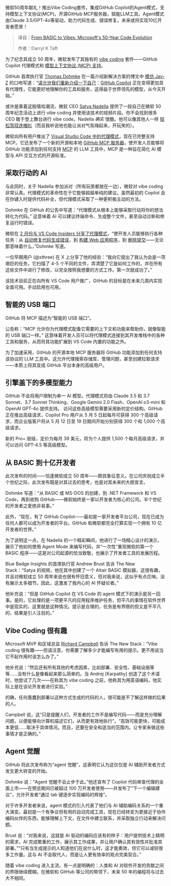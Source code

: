 <!--
title: 从BASIC到Vibes：微软50年的代码演变
cover: https://cdn.thenewstack.io/media/2025/04/ffb2ddc3-frank-albrecht-lkgwaktioyq-unsplash-1.jpg
summary: 微软50周年献礼！推出Vibe Coding套件，集成GitHub Copilot的Agent模式，支持模型上下文协议(MCP)。开源GitHub MCP服务器，赋能LLM工具。Agent模式由Claude 3.5/GPT-4o等驱动，助力代码生成、错误修复。未来或将实现10亿开发者愿景！
-->

微软50周年献礼！推出Vibe Coding套件，集成GitHub Copilot的Agent模式，支持模型上下文协议(MCP)。开源GitHub MCP服务器，赋能LLM工具。Agent模式由Claude 3.5/GPT-4o等驱动，助力代码生成、错误修复。未来或将实现10亿开发者愿景！

> 译自：[From BASIC to Vibes: Microsoft's 50-Year Code Evolution](https://thenewstack.io/from-basic-to-vibes-microsofts-50-year-code-evolution/)
> 
> 作者：Darryl K Taft

为了纪念其成立 50 周年，微软发布了其独有的 [vibe coding](https://thenewstack.io/vibe-coding-where-everyone-can-speak-computer-programming/) 套件——GitHub Copilot 代理模式和 [模型上下文协议 (MCP) 支持](https://thenewstack.io/mcp-the-missing-link-between-ai-agents-and-apis/)。

GitHub 首席执行官 [Thomas Dohmke](https://www.linkedin.com/in/ashtom/) 在一篇介绍新解决方案的博文中 [模仿 Jay-Z](https://www.youtube.com/watch?v=9XEWVM1IhGY) 的口吻写道：“[请允许我们重新介绍一下自己](https://genius.com/Jay-z-public-service-announcement-lyrics)：[GitHub Copilot](https://thenewstack.io/github-copilot-a-powerful-controversial-autocomplete-for-developers/) 正在变得更加具有代理性，它能更好地理解你的工具和服务，这得益于世界领先的模型，从今天开始。”

或许是乘着这股嘻哈潮流，微软 CEO [Satya Nadella](https://www.linkedin.com/in/satyanadella/) 提供了一段自己在微软 50 周年纪念活动上进行 vibe coding 并使用该技术的视频片段。你不会找到很多 CEO 敢于登上舞台进行 vibe code。Nadella *确实* 很酷。他可以像其他人一样 [轻松驾驭连帽衫](https://seasonedgaming.com/2021/06/10/microsoft-ceo-satya-nadella-wears-halo-infinite-hoodie-in-latest-xbox-update/)（而且我听说他也能让派对气氛嗨起来，开玩笑的）。

微软向所有用户推出了 [Visual Studio Code 中的代理模式](https://github.com/features/copilot?utm_source=Blog&utm_medium=GitHub&utm_campaign=proplus&utm_notesblogtop)，现在已完整支持 MCP。它还发布了一个新的开源和本地 [GitHub MCP 服务器](https://github.com/github/github-mcp-server?utm_source=Blog&utm_medium=GitHub&utm_campaign=proplus&utm_notesblogtop)，使开发人员能够将 GitHub 功能添加到任何支持 [MCP](https://modelcontextprotocol.io/introduction) 的 LLM 工具中，MCP 是一种旨在简化 AI 模型与 API 交互方式的开源标准。

## 采取行动的 AI

与此同时，关于 Nadella 参加派对（所有玩笑都放在一边），微软对 vibe coding 非常认真。代理模式的革命性在于它能够超越单纯的建议。虽然最初的 Copilot 会在你键入时提供代码补全，但代理模式采取了一种更积极主动的方法。

Dohmke 在 GitHub 的公告中写道：“代理模式从根本上能够采取行动将你的想法转化为代码。” 这意味着 AI 可以建议终端命令、生成整个文件，甚至自动诊断和修复运行时错误。

微软在 [2 月份与 VS Code Insiders 分享了代理模式](https://github.blog/news-insights/product-news/github-copilot-the-agent-awakens/)，“使开发人员能够执行各种任务：从 [自动修复代码生成错误](https://x.com/d4m1n/status/1898759539303809436)，到 [构建 Web 应用程序](https://x.com/jorisroovers/status/1898647091469025301)，到 [删除提交](https://x.com/Will479242/status/1900306201906188341)——无论那意味着什么，”Dohmke 写道。

一位早期用户 (@xthree) 在 X 上分享了他的经验：“我向它提出了我认为会是一项艰巨的任务，它扫描了 4-5 个不同的文件，弄清楚了它是如何工作的，并在所有这些文件中进行了修改，以完全按照我想要的方式工作。第一次就成功了。”

该技术目前正在向所有 VS Code 用户推广，GitHub 的目标是在未来几周内实现全面可用。手动启用也可用。

## 智能的 USB 端口

GitHub 将 MCP 描述为“智能的 USB 端口”。

公告称：“MCP 允许你为代理模式配备它需要的上下文和功能来帮助你，就像智能的 USB 端口一样。” 这意味着开发人员可以将代理模式连接到其开发堆栈中的各种工具和服务，从而将其功能扩展到 VS Code 内置的功能之外。

为了加速采用，GitHub 的开源本地 MCP 服务器将 GitHub 功能添加到任何支持该协议的 LLM 工具中。这允许代理搜索存储库、管理问题，甚至创建拉取请求——本质上将其变成 GitHub 平台本身的高级用户。

## 引擎盖下的多模型能力

GitHub 不会将用户限制为单一 AI 模型。代理模式将由 Claude 3.5 和 3.7 Sonnet、3.7 Sonnet Thinking、Google Gemini 2.0 Flash、OpenAI o3-mini 和 OpenAI GPT-4o 提供支持。
访问这些高级模型需要采用新的定价结构。GitHub 正在推出高级请求，Copilot Pro 用户从 5 月 5 日起每月可获得 300 个高级请求，而企业版客户将从 5 月 12 日至 19 日期间开始分别获得 300 个和 1,000 个高级请求。

新的 Pro+ 层级，定价为每月 39 美元，将为个人提供 1,500 个每月高级请求，并可以访问 GPT-4.5 等高级模型。

## 从 BASIC 到十亿开发者

此次发布的时间——恰逢微软成立 50 周年——颇具象征意义。在公司庆祝成立半个世纪之际，此次发布既是对其过去的思考，也是对其未来的大胆宣言。

Dohmke 写道：“从 BASIC 或 MS-DOS 的创建，到 .NET Framework 和 VS Code，再到收购 GitHub——微软始终是一家以开发者为核心的公司。半个世纪的开发者之爱绝非易事。”

此外，“现在，有了 GitHub Copilot——最初是一家开发者平台公司，现在已成为任何人都可以成为开发者的平台。GitHub 和微软都完全打算实现一个拥有 10 亿开发者的世界。”

为了说明这一点，在 Nadella 的一个精彩瞬间，他进行了一场精心设计的演示，展示了他如何使用 Agent Mode 来编写代码，并“一次性”重现微软的第一个 BASIC 程序——这是对公司起源的恰当致敬，也展示了开发者工具的发展历程。

Blue Badge Insights 的首席执行官 Andrew Brust 告诉 The New Stack：“Satya 的视频，他在其中创建了一个 Altair BASIC 模拟器，这很有趣，并且对微软成立 50 周年来说也很有怀旧意义，但对我来说，这似乎有点花哨，没有展示太多细节。因此，这激发了我内心的 AI 怀疑论者。”

他补充说：“但是 GitHub Copilot 在 VS Code 的 agent 模式下的演示是另一回事。是的，它处理的是一项更平凡的应用程序维护任务，但平凡的事情在软件世界中是现实的，这里就是这种情况。提示是合理的，任务是有界限的但又是不平凡的，结果是引人注目的。”

## Vibe Coding 很有趣

Microsoft MVP 和区域总监 [Richard Campbell](https://www.linkedin.com/in/richjcampbell/?originalSubdomain=ca) 告诉 The New Stack：“Vibe coding 很有趣——但请注意，你需要了解多少才能编写有用的提示。更不用说当它不起作用时该怎么办了。”

他补充说：“然后还有所有其他的考虑因素，比如部署、安全性、基础设施等等……没有什么是像看起来那么简单的。当 Andrej [Karpathy] 创造了这个术语时，他尝试了几次——在称其为 vibe coding 之前，他称其为用英语编码，他实际上是在谈论开发者进行实验。”

的确，任何愚蠢到部署以这种方式生成的代码的人，很可能是不了解这样做的后果的人。

Campbell 说，这“只是提醒人们，开发者的工作不是编写代码——而是充分理解问题，以便能够向计算机描述它们，从而更有效地执行”。“高效可能更快，可能成本更低……取决于具体情况。而且，还要在安全和适当的范围内。让专家来做这些事情才是正确的。”

## Agent 觉醒

GitHub 将此次发布称为“agent 觉醒”，这表明它认为这仅仅是 AI 辅助开发者方式发生更大转变的开始。

Dohmke 说：“Agent 觉醒不会止步于此。”他还宣布了 Copilot 代码审查代理的全面上市——在预览期间已被超过 100 万开发者使用——并发布了“下一个编辑建议”，允许开发者“通过 tab 键逐步实现编码的辉煌”。

对于许多开发者来说，agent 模式的引入代表了他们与 AI 辅助编码关系的一个重大演变。最初是一个有争议但有用的自动完成工具，现在已经转变为更接近于协作编码伙伴的东西，能够理解上下文，在文件中建立联系，并采取独立行动来解决问题。

Brust 说：“对我来说，这就是 AI 驱动的编码应该有的样子：用户提供技术上精明的需求，AI 完成繁重的工作，展示其工作成果，并让用户确认其有效性并批准其部署。”“只有当生成提示的人知道他们在说什么时，这才能奏效，但它可以减轻很多工作量。这与 AI 不会取代人，而是让人更有效率的观点完美契合。”

随着 vibe coding 进入主流，有一点是明确的：人类和 AI 对软件开发的贡献之间的界限继续模糊。在微软和 GitHub 等公司的带领下，未来 50 年的编程将与过去大不相同。